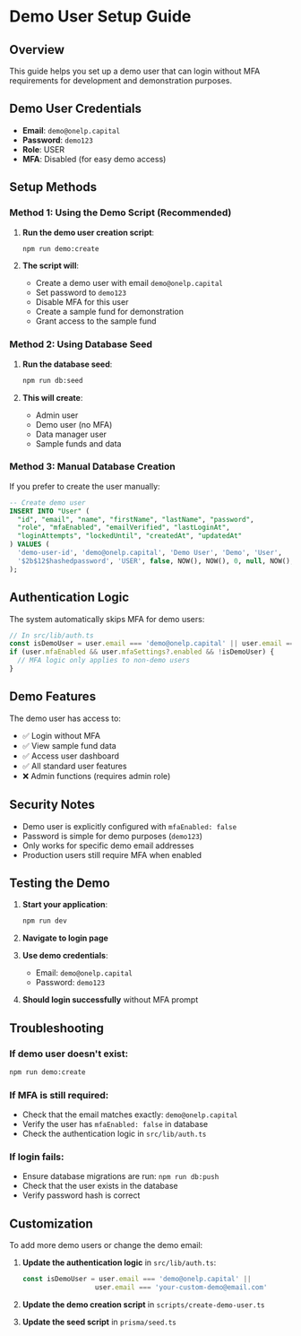 # Demo User Setup Guide

## Overview
This guide helps you set up a demo user that can login without MFA requirements for development and demonstration purposes.

## Demo User Credentials
- **Email**: `demo@onelp.capital`
- **Password**: `demo123`
- **Role**: USER
- **MFA**: Disabled (for easy demo access)

## Setup Methods

### Method 1: Using the Demo Script (Recommended)

1. **Run the demo user creation script**:
   ```bash
   npm run demo:create
   ```

2. **The script will**:
   - Create a demo user with email `demo@onelp.capital`
   - Set password to `demo123`
   - Disable MFA for this user
   - Create a sample fund for demonstration
   - Grant access to the sample fund

### Method 2: Using Database Seed

1. **Run the database seed**:
   ```bash
   npm run db:seed
   ```

2. **This will create**:
   - Admin user
   - Demo user (no MFA)
   - Data manager user
   - Sample funds and data

### Method 3: Manual Database Creation

If you prefer to create the user manually:

```sql
-- Create demo user
INSERT INTO "User" (
  "id", "email", "name", "firstName", "lastName", "password", 
  "role", "mfaEnabled", "emailVerified", "lastLoginAt", 
  "loginAttempts", "lockedUntil", "createdAt", "updatedAt"
) VALUES (
  'demo-user-id', 'demo@onelp.capital', 'Demo User', 'Demo', 'User',
  '$2b$12$hashedpassword', 'USER', false, NOW(), NOW(), 0, null, NOW(), NOW()
);
```

## Authentication Logic

The system automatically skips MFA for demo users:

```typescript
// In src/lib/auth.ts
const isDemoUser = user.email === 'demo@onelp.capital' || user.email === 'demo@example.com'
if (user.mfaEnabled && user.mfaSettings?.enabled && !isDemoUser) {
  // MFA logic only applies to non-demo users
}
```

## Demo Features

The demo user has access to:
- ✅ Login without MFA
- ✅ View sample fund data
- ✅ Access user dashboard
- ✅ All standard user features
- ❌ Admin functions (requires admin role)

## Security Notes

- Demo user is explicitly configured with `mfaEnabled: false`
- Password is simple for demo purposes (`demo123`)
- Only works for specific demo email addresses
- Production users still require MFA when enabled

## Testing the Demo

1. **Start your application**:
   ```bash
   npm run dev
   ```

2. **Navigate to login page**

3. **Use demo credentials**:
   - Email: `demo@onelp.capital`
   - Password: `demo123`

4. **Should login successfully** without MFA prompt

## Troubleshooting

### If demo user doesn't exist:
```bash
npm run demo:create
```

### If MFA is still required:
- Check that the email matches exactly: `demo@onelp.capital`
- Verify the user has `mfaEnabled: false` in database
- Check the authentication logic in `src/lib/auth.ts`

### If login fails:
- Ensure database migrations are run: `npm run db:push`
- Check that the user exists in the database
- Verify password hash is correct

## Customization

To add more demo users or change the demo email:

1. **Update the authentication logic** in `src/lib/auth.ts`:
   ```typescript
   const isDemoUser = user.email === 'demo@onelp.capital' || 
                     user.email === 'your-custom-demo@email.com'
   ```

2. **Update the demo creation script** in `scripts/create-demo-user.ts`

3. **Update the seed script** in `prisma/seed.ts`
